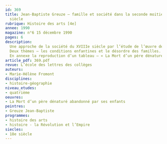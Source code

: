 ```yaml
---
id: 369
title: Jean-Baptiste Greuze – famille et société dans la seconde moitié du XVIIIe
  siècle 
rubrique: Histoire des arts [4e]
annee: 1990
magazine: n°6 15 décembre 1990
pages: 6
description: 
  Une approche de la société du XVIIIe siècle par l’étude de l’œuvre de Greuze…
  Deux thèmes – les conditions enfantines et le désordre des familles.
  En annexe la reproduction d’un tableau – « La Mort d’un père dénaturé abandonné par ses enfants ».
article_pdf: 369.pdf
revue: L’école des lettres des collèges
auteurs:
- Marie-Hélène Fromont
disciplines:
- histoire-géographie
niveau_etudes:
- quatrième
oeuvres:
- La Mort d’un père dénaturé abandonné par ses enfants
peintres:
- Greuze Jean-Baptiste
programmes:
- histoire des arts
- histoire - la Révolution et l’Empire
siecles:
- 18e siècle
---
```

